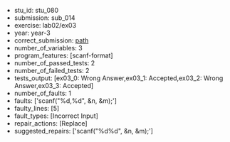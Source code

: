 - stu_id: stu_080	       
- submission: sub_014
- exercise: lab02/ex03
- year: year-3
- correct_submission: [path](https://github.com/pmorvalho/C-Pack-IPAs/blob/main/correct_submissions/year-3/lab02/ex03/ex03-stu_080-sub_011)
- number_of_variables: 3
- program_features: [scanf-format] 
- number_of_passed_tests: 2
- number_of_failed_tests: 2
- tests_output: [ex03_0: Wrong Answer,ex03_1: Accepted,ex03_2: Wrong Answer,ex03_3: Accepted]
- number_of_faults: 1
- faults: ['scanf("%d,%d", &n, &m);']
- faulty_lines: [5]
- fault_types: [Incorrect Input]
- repair_actions: [Replace] 
- suggested_repairs: ['scanf("%d%d", &n, &m);']
